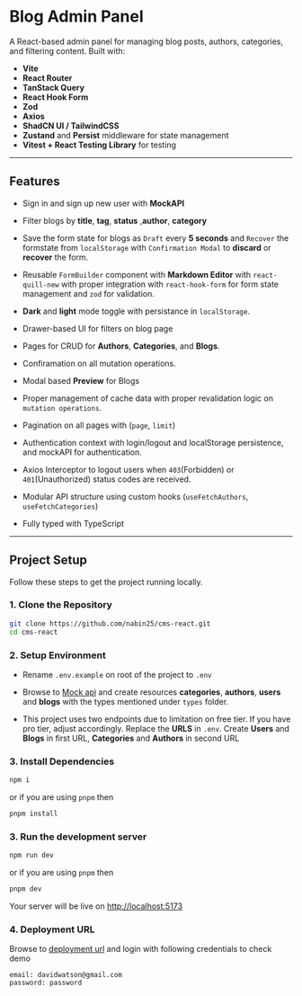 # Blog Admin Panel

A React-based admin panel for managing blog posts, authors, categories, and filtering content. Built with:

- **Vite**
- **React Router**
- **TanStack Query**
- **React Hook Form**
- **Zod**
- **Axios**
- **ShadCN UI / TailwindCSS**
- **Zustand** and **Persist** middleware for state management
- **Vitest + React Testing Library** for testing

---

## Features

- Sign in and sign up new user with **MockAPI**

- Filter blogs by **title**, **tag**, **status** ,**author**, **category**
- Save the form state for blogs as `Draft` every **5 seconds** and `Recover` the formstate from `localStorage` with `Confirmation Modal` to **discard** or **recover** the form.

- Reusable `FormBuilder` component with **Markdown Editor** with `react-quill-new` with proper integration with `react-hook-form` for form state management and `zod` for validation.

- **Dark** and **light** mode toggle with persistance in `localStorage`.

- Drawer-based UI for filters on blog page

- Pages for CRUD for **Authors**, **Categories**, and **Blogs**.
- Confiramation on all mutation operations.

- Modal based **Preview** for Blogs

- Proper management of cache data with proper revalidation logic on `mutation operations`.

- Pagination on all pages with (`page`, `limit`)

- Authentication context with login/logout and localStorage persistence, and mockAPI for authentication.

- Axios Interceptor to logout users when `403`(Forbidden) or `401`(Unauthorized) status codes are received.

- Modular API structure using custom hooks (`useFetchAuthors`, `useFetchCategories`)

- Fully typed with TypeScript

---

## Project Setup

Follow these steps to get the project running locally.

### 1. Clone the Repository

```bash
git clone https://github.com/nabin25/cms-react.git
cd cms-react
```

### 2. Setup Environment

- Rename `.env.example` on root of the project to `.env`

- Browse to <a href="https://mockapi.io">Mock api</a> and create resources **categories**, **authors**, **users** and **blogs** with the types mentioned under `types` folder.

- This project uses two endpoints due to limitation on free tier. If you have pro tier, adjust accordingly. Replace the **URLS** in `.env`. Create **Users** and **Blogs** in first URL, **Categories** and **Authors** in second URL

### 3. Install Dependencies

```bash
npm i
```

or if you are using `pnpm` then

```bash
pnpm install
```

### 3. Run the development server

```bash
npm run dev
```

or if you are using `pnpm` then

```bash
pnpm dev
```

Your server will be live on <a href="http://localhost:5173">http://localhost:5173</a>

### 4. Deployment URL

Browse to <a href="https://cms-react-seven.vercel.app">deployment url</a> and login with following credentials to check demo

```
email: davidwatson@gmail.com
password: password
```
